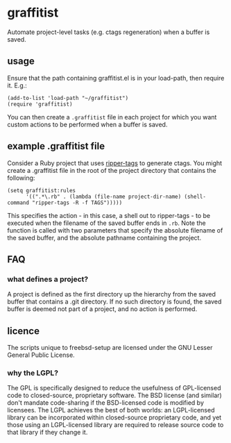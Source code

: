 # graffitist
Automate project-level tasks (e.g. ctags regeneration) when a buffer is saved.

## usage

Ensure that the path containing graffitist.el is in your load-path, then require it.  E.g.:

    (add-to-list 'load-path "~/graffitist")
    (require 'graffitist)

You can then create a `.graffitist` file in each project for which you want custom actions to be performed when a buffer is saved.

## example .graffitist file

Consider a Ruby project that uses [ripper-tags](https://github.com/tmm1/ripper-tags) to generate ctags.  You might create a .graffitist file in the root of the project directory that contains the following:

    (setq graffitist:rules
          '((".*\.rb" . (lambda (file-name project-dir-name) (shell-command "ripper-tags -R -f TAGS")))))

This specifies the action - in this case, a shell out to ripper-tags - to be executed when the filename of the saved buffer ends in `.rb`.  Note the function is called with two parameters that specify the absolute filename of the saved buffer, and the absolute pathname containing the project.

## FAQ

### what defines a project?
A project is defined as the first directory up the hierarchy from the saved buffer that contains a .git directory.  If no such directory is found, the saved buffer is deemed not part of a project, and no action is performed.

## licence
The scripts unique to freebsd-setup are licensed under the GNU Lesser General Public License.

### why the LGPL?
The GPL is specifically designed to reduce the usefulness of GPL-licensed code to closed-source, proprietary software. The BSD license (and similar) don't mandate code-sharing if the BSD-licensed code is modified by licensees. The LGPL achieves the best of both worlds: an LGPL-licensed library can be incorporated within closed-source proprietary code, and yet those using an LGPL-licensed library are required to release source code to that library if they change it.
